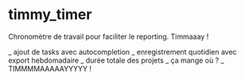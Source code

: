 timmy_timer
===========

Chronomètre de travail pour faciliter le reporting. Timmaaay !

_ ajout de tasks avec autocompletion
_ enregistrement quotidien avec export hebdomadaire
_ durée totale des projets
_ ça mange où ?
_ TIMMMMAAAAAYYYYY !

